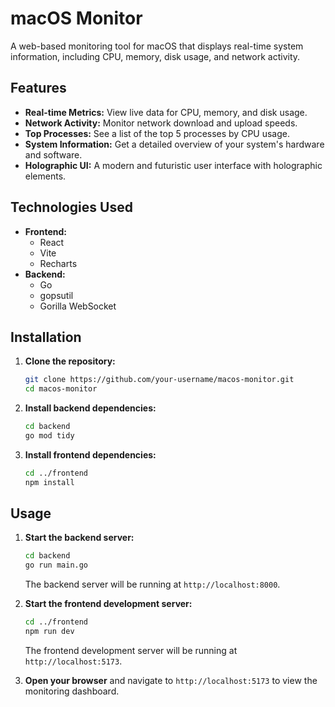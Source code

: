 # macOS Monitor

A web-based monitoring tool for macOS that displays real-time system information, including CPU, memory, disk usage, and network activity.

## Features

*   **Real-time Metrics:** View live data for CPU, memory, and disk usage.
*   **Network Activity:** Monitor network download and upload speeds.
*   **Top Processes:** See a list of the top 5 processes by CPU usage.
*   **System Information:** Get a detailed overview of your system's hardware and software.
*   **Holographic UI:** A modern and futuristic user interface with holographic elements.

## Technologies Used

*   **Frontend:**
    *   React
    *   Vite
    *   Recharts
*   **Backend:**
    *   Go
    *   gopsutil
    *   Gorilla WebSocket

## Installation

1.  **Clone the repository:**
    ```bash
    git clone https://github.com/your-username/macos-monitor.git
    cd macos-monitor
    ```

2.  **Install backend dependencies:**
    ```bash
    cd backend
    go mod tidy
    ```

3.  **Install frontend dependencies:**
    ```bash
    cd ../frontend
    npm install
    ```

## Usage

1.  **Start the backend server:**
    ```bash
    cd backend
    go run main.go
    ```
    The backend server will be running at `http://localhost:8000`.

2.  **Start the frontend development server:**
    ```bash
    cd ../frontend
    npm run dev
    ```
    The frontend development server will be running at `http://localhost:5173`.

3.  **Open your browser** and navigate to `http://localhost:5173` to view the monitoring dashboard.

